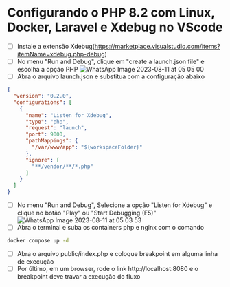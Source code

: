 # Configurando o PHP 8.2 com Linux, Docker, Laravel e Xdebug no VScode

- [ ] Instale a extensão Xdebug(https://marketplace.visualstudio.com/items?itemName=xdebug.php-debug)
- [ ] No menu "Run and Debug", clique em "create a launch.json file" e escolha a opção PHP
![WhatsApp Image 2023-08-11 at 05 05 00](https://github.com/gilsonmello/php56-docker-xdebug/assets/13243336/cd1d57d8-5e06-4e63-923f-00af659f23af)
- [ ] Abra o arquivo launch.json e substitua com a configuração abaixo
```json
{
  "version": "0.2.0",
  "configurations": [
    {
      "name": "Listen for Xdebug",
      "type": "php",
      "request": "launch",
      "port": 9000,
      "pathMappings": {
        "/var/www/app": "${workspaceFolder}"
      },
      "ignore": [
        "**/vendor/**/*.php"
      ]
    }
  ]
}
```
- [ ] No menu "Run and Debug", Selecione a opção "Listen for Xdebug" e clique no botão "Play" ou "Start Debugging (F5)"
![WhatsApp Image 2023-08-11 at 05 03 53](https://github.com/gilsonmello/php56-docker-xdebug/assets/13243336/d71ddbd1-bdba-4929-928c-f2e5d5e3f838)
- [ ] Abra o terminal e suba os containers php e nginx com o comando
```bash
docker compose up -d
```
- [ ] Abra o arquivo public/index.php e coloque breakpoint em alguma linha de execução
- [ ] Por último, em um browser, rode o link http://localhost:8080 e o breakpoint deve travar a execução do fluxo
